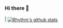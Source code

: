### Hi there 👋

<!--
**rhythmbhandari/rhythmbhandari** is a ✨ _special_ ✨ repository because its `README.md` (this file) appears on your GitHub profile.

Here are some ideas to get you started:

- 🔭 I’m currently working on ...
- 🌱 I’m currently learning ...
- 👯 I’m looking to collaborate on ...
- 🤔 I’m looking for help with ...
- 💬 Ask me about ...
- 📫 How to reach me: ...
- 😄 Pronouns: ...
- ⚡ Fun fact: ...
-->




| <a href="https://github.com/rhythmbhandari/github-readme-stats"><img align="center" src="https://github-readme-stats.vercel.app/api?username=rhythmbhandari&show_icons=true&include_all_commits=true&count_private=true&&show_owner=true&show_icons=true&bg_color=0d1117&title_color=ffffff&text_color=ffffff&icon_color=db1cff&hide_border=true/" alt="Rhythm's github stats" /></a> 
